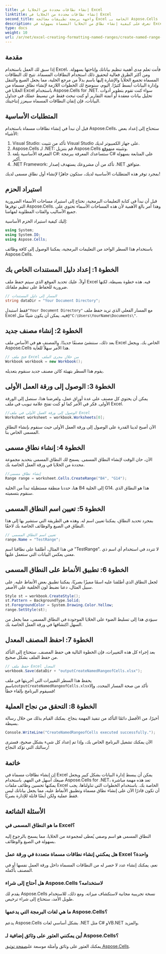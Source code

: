 ```yaml
---
title: إنشاء نطاقات محددة من الخلايا في Excel
linktitle: إنشاء نطاقات محددة من الخلايا في Excel
second_title: واجهة برمجة تطبيقات معالجة Excel الخاصة بـ Aspose.Cells .NET
description: تعرف على كيفية إنشاء نطاق من الخلايا المسماة بسهولة في Excel باستخدام Aspose.Cells for .NET من خلال هذا الدليل التفصيلي. قم بتبسيط إدارة البيانات لديك.
type: docs
weight: 10
url: /ar/net/excel-creating-formatting-named-ranges/create-named-range-of-cells/
---
```

## مقدمة

إذا سبق لك العمل باستخدام Excel، فأنت تعلم مدى أهمية تنظيم بياناتك وإتاحتها بسهولة. ومن أكثر الطرق فعالية لتحقيق ذلك استخدام النطاقات المسماة. تتيح لك النطاقات المسماة تجميع الخلايا والإشارة إليها باسم بدلاً من مرجع الخلية، مما يجعل الصيغ والتنقل وإدارة البيانات أبسط كثيرًا. اليوم، سنوضح لك الخطوات اللازمة لإنشاء نطاق مسماة من الخلايا في Excel باستخدام Aspose.Cells for .NET. سواء كنت تقوم بتطوير أدوات تحليل بيانات معقدة أو أتمتة التقارير أو كنت تبحث فقط عن تبسيط عملك في جداول البيانات، فإن إتقان النطاقات المسماة سيعزز إنتاجيتك.

## المتطلبات الأساسية

قبل أن نبدأ في إنشاء نطاقات مسماة باستخدام Aspose.Cells، ستحتاج إلى إعداد بعض الأشياء:

1. Visual Studio: تأكد من تثبيت Visual Studio على جهاز الكمبيوتر لديك.
2.  Aspose.Cells لـ .NET: قم بتنزيل Aspose.Cells وتثبيته من[موقع](https://releases.aspose.com/cells/net/).
3. المعرفة الأساسية بلغة C#: ستساعدك المعرفة ببرمجة C# على المتابعة بسهولة أكبر.
4. .NET Framework: تأكد من أن مشروعك يستهدف إصدار .NET متوافق.

بمجرد توفر هذه المتطلبات الأساسية لديك، ستكون جاهزًا لإنشاء أول نطاق مسمى لديك!

## استيراد الحزم

قبل أن نبدأ في كتابة التعليمات البرمجية، نحتاج إلى استيراد مساحات الأسماء الضرورية التي توفرها Aspose.Cells. وهذا أمر بالغ الأهمية لأن هذه المساحات الأسماء تحتوي على جميع الأساليب والفئات المطلوبة لمهامنا.

إليك كيفية استيراد الحزم الأساسية:

```csharp
using System;
using System.IO;
using Aspose.Cells;
```

باستخدام هذا السطر الواحد من التعليمات البرمجية، يمكننا الوصول إلى كافة وظائف Aspose.Cells.

## الخطوة 1: إعداد دليل المستندات الخاص بك

أولاً، عليك تحديد الموقع الذي سيتم حفظ ملف Excel فيه. هذه خطوة بسيطة، لكنها ضرورية للحفاظ على تنظيم ملفاتك.

```csharp
// المسار إلى دليل المستندات
string dataDir = "Your Document Directory";
```

 فقط استبدل`"Your Document Directory"` مع المسار الفعلي الذي تريد حفظ ملف Excel فيه. يمكن أن يكون شيئًا مثل`@"C:\Users\YourName\Documents\"`.

## الخطوة 2: إنشاء مصنف جديد

بعد ذلك، سننشئ مصنفًا جديدًا. والمصنف هو في الأساس ملف Excel الخاص بك. ويجعل Aspose.Cells هذا الأمر سهلاً للغاية.

```csharp
// فتح ملف Excel من خلال مجرى الملف
Workbook workbook = new Workbook();
```

يقوم هذا السطر بتهيئة كائن مصنف جديد سنقوم بتعديله.

## الخطوة 3: الوصول إلى ورقة العمل الأولى

يمكن أن يحتوي كل مصنف على عدة أوراق عمل، ولغرضنا هذا، سنصل إلى الورقة الأولى. فكر في الأمر كما لو كنت تفتح علامة تبويب في ملف Excel.

```csharp
//الوصول إلى ورقة العمل الأولى في ملف Excel
Worksheet worksheet = workbook.Worksheets[0];
```

الآن أصبح لدينا القدرة على الوصول إلى ورقة العمل الأولى حيث سنقوم بإنشاء النطاق المسمى الخاص بنا.

## الخطوة 4: إنشاء نطاق مسمى

الآن، حان الوقت لإنشاء النطاق المسمى. يسمح لك النطاق المسمى بتحديد مجموعة محددة من الخلايا في ورقة العمل الخاصة بك.

```csharp
//إنشاء نطاق مسمى
Range range = worksheet.Cells.CreateRange("B4", "G14");
```

هنا، حددنا منطقة مستطيلة تبدأ من الخلية B4 إلى الخلية G14. هذا هو النطاق الذي سنقوم بتسميته.

## الخطوة 5: تعيين اسم النطاق المسمى

بمجرد تحديد النطاق، يمكننا تعيين اسم له. وهذه هي الطريقة التي ستشير بها إلى هذا النطاق في الصيغ والوظائف الخاصة بك لاحقًا.

```csharp
// تعيين اسم النطاق المسمى
range.Name = "TestRange";
```

في هذا المثال، أطلقنا على نطاقنا اسم "TestRange". لا تتردد في استخدام أي اسم ذي معنى يعكس البيانات التي ستعمل عليها.

## الخطوة 6: تطبيق الأنماط على النطاق المسمى

لجعل النطاق الذي أطلقنا عليه اسمًا مميزًا بصريًا، يمكننا تطبيق بعض الأنماط عليه. على سبيل المثال، دعنا نضبط لون الخلفية على الأصفر.

```csharp
Style st = workbook.CreateStyle();
st.Pattern = BackgroundType.Solid;
st.ForegroundColor = System.Drawing.Color.Yellow;
range.SetStyle(st);
```

سيؤدي هذا إلى تسليط الضوء على الخلايا الموجودة في النطاق المسمى، مما يجعل من السهل اكتشافها في ورقة العمل الخاصة بك.

## الخطوة 7: احفظ المصنف المعدل

بعد إجراء كل هذه التغييرات، فإن الخطوة التالية هي حفظ المصنف. ستحتاج إلى التأكد من حفظ الملف بشكل صحيح.

```csharp
// حفظ ملف Excel المعدل
workbook.Save(dataDir + "outputCreateNamedRangeofCells.xlsx");
```

يحفظ هذا السطر التغييرات التي أجريتها في ملف باسم`outputCreateNamedRangeofCells.xlsx`تأكد من صحة المسار المحدد، وإلا فسيقوم البرنامج بإلقاء خطأ!

## الخطوة 8: التحقق من نجاح العملية

أخيرًا، من الأفضل دائمًا التأكد من تنفيذ المهمة بنجاح. يمكنك القيام بذلك من خلال رسالة بسيطة.

```csharp
Console.WriteLine("CreateNamedRangeofCells executed successfully.");
```

الآن يمكنك تشغيل البرنامج الخاص بك، وإذا تم إعداد كل شيء بشكل صحيح، فسترى رسالتك التي تؤكد النجاح!

## خاتمة

إن إنشاء نطاقات مسماة في Excel يمكن أن يبسط إدارة البيانات بشكل كبير ويجعل صيغك أسهل في الفهم. باستخدام Aspose.Cells for .NET، تعد هذه مهمة مباشرة يمكنها تحسين وظائف ملفات Excel الخاصة بك. باستخدام الخطوات التي تناولناها، يجب أن تكون قادرًا الآن على إنشاء نطاق مسماة وتطبيق الأنماط عليه، مما يجعل بياناتك ليس فقط عملية ولكن أيضًا قابلة للإدارة بصريًا.

## الأسئلة الشائعة

### ما هو النطاق المسمى في Excel؟
النطاق المسمى هو اسم وصفي يُعطى لمجموعة من الخلايا، مما يسمح بالرجوع إليه بسهولة في الصيغ والوظائف.

### هل يمكنني إنشاء نطاقات مسماة متعددة في ورقة عمل Excel واحدة؟
نعم، يمكنك إنشاء عدد لا حصر له من النطاقات المسماة داخل ورقة العمل نفسها أو في المصنف بأكمله.

### هل أحتاج إلى شراء Aspose.Cells لاستخدامه؟
يقدم لك Aspose.Cells نسخة تجريبية مجانية لاستكشاف ميزاته. ومع ذلك، للاستخدام طويل الأمد، ستحتاج إلى شراء ترخيص.

### ما هي لغات البرمجة التي يدعمها Aspose.Cells؟
يدعم Aspose.Cells بشكل أساسي لغات .NET مثل C# وVB.NET والمزيد.

### أين يمكنني العثور على وثائق إضافية لـ Aspose.Cells؟
 يمكنك العثور على وثائق وأمثلة موسعة على[صفحة توثيق Aspose.Cells](https://reference.aspose.com/cells/net/).